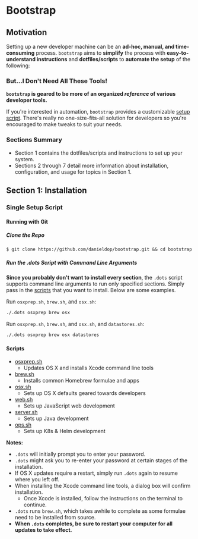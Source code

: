 Bootstrap
=========

## Motivation

Setting up a new developer machine can be an **ad-hoc, manual, and time-consuming** process.  `bootstrap` aims to **simplify** the process with **easy-to-understand instructions** and **dotfiles/scripts** to **automate the setup** of the following:

### But...I Don't Need All These Tools!

**`bootstrap` is geared to be more of an organized *reference* of various developer tools.**

If you're interested in automation, `bootstrap` provides a customizable [setup script](#single-setup-script).  There's really no one-size-fits-all solution for developers so you're encouraged to make tweaks to suit your needs.

### Sections Summary
* Section 1 contains the dotfiles/scripts and instructions to set up your system.
* Sections 2 through 7 detail more information about installation, configuration, and usage for topics in Section 1.

## Section 1: Installation

### Single Setup Script

#### Running with Git

##### Clone the Repo

    $ git clone https://github.com/danieldop/bootstrap.git && cd bootstrap

##### Run the .dots Script with Command Line Arguments

**Since you probably don't want to install every section**, the `.dots` script supports command line arguments to run only specified sections.  Simply pass in the [scripts](#scripts) that you want to install.  Below are some examples.

Run `osxprep.sh`, `brew.sh`, and `osx.sh`:
```bash
./.dots osxprep brew osx
```

Run `osxprep.sh`, `brew.sh`, and `osx.sh`, and `datastores.sh`:
```bash
./.dots osxprep brew osx datastores
```

#### Scripts

* [osxprep.sh](https://github.com/danieldop/bootstrap/blob/master/osxprep.sh)
    * Updates OS X and installs Xcode command line tools
* [brew.sh](https://github.com/danieldop/bootstrap/blob/master/brew.sh)
    * Installs common Homebrew formulae and apps
* [osx.sh](https://github.com/danieldop/bootstrap/blob/master/osx.sh)
    * Sets up OS X defaults geared towards developers
* [web.sh](https://github.com/danieldop/bootstrap/blob/master/web.sh)
    * Sets up JavaScript web development
* [server.sh](https://github.com/danieldop/bootstrap/blob/master/server.sh)
    * Sets up Java development
* [ops.sh](https://github.com/danieldop/bootstrap/blob/master/ops.sh)
    * Sets up K8s & Helm development

**Notes:**

* `.dots` will initially prompt you to enter your password.
* `.dots` might ask you to re-enter your password at certain stages of the installation.
* If OS X updates require a restart, simply run `.dots` again to resume where you left off.
* When installing the Xcode command line tools, a dialog box will confirm installation.
    * Once Xcode is installed, follow the instructions on the terminal to continue.
* `.dots` runs `brew.sh`, which takes awhile to complete as some formulae need to be installed from source.
* **When `.dots` completes, be sure to restart your computer for all updates to take effect.**
